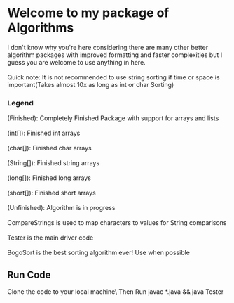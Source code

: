 <h1> Welcome to my package of Algorithms</h1>
<body> I don't know why you're here considering there are many other better algorithm packages with improved formatting and faster complexities but I guess you are welcome to use anything in here. 
<br></br>
Quick note: It is not recommended to use string sorting if time or space is important(Takes almost 10x as long as int or char Sorting)</body>

<h3>Legend</h3>
(Finished): Completely Finished Package with support for arrays and lists
<br></br>
(int[]): Finished int arrays
<br></br>
(char[]): Finished char arrays
<br></br>
(String[]): Finished string arrays
<br></br>
(long[]): Finished long arrays
<br></br>
(short[]): Finished short arrays
<br></br>
(Unfinished): Algorithm is in progress
<br></br>
CompareStrings is used to map characters to values for String comparisons
<br></br>
Tester is the main driver code
<br></br>
BogoSort is the best sorting algorithm ever! Use when possible

<h2>Run Code</h2>
Clone the code to your local machine\
Then Run
         javac *.java && java Tester
